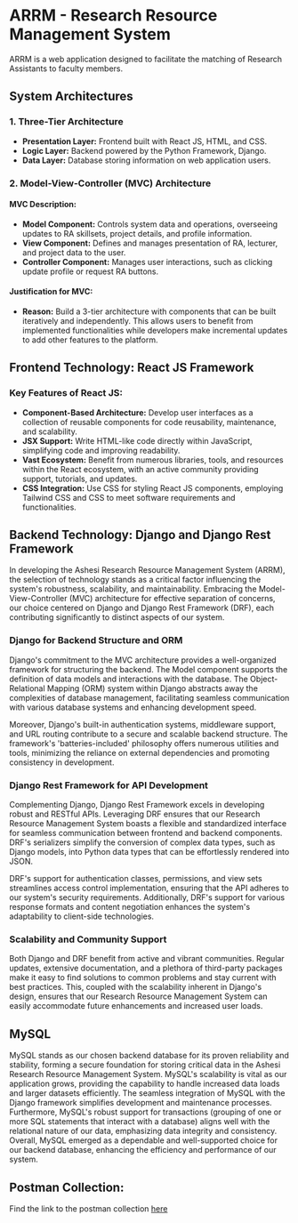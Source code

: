 # ARRM - Research Resource Management System

ARRM is a web application designed to facilitate the matching of Research Assistants to faculty members.

## System Architectures

### 1. Three-Tier Architecture

- **Presentation Layer:** Frontend built with React JS, HTML, and CSS.
- **Logic Layer:** Backend powered by the Python Framework, Django.
- **Data Layer:** Database storing information on web application users.

### 2. Model-View-Controller (MVC) Architecture

#### MVC Description:

- **Model Component:** Controls system data and operations, overseeing updates to RA skillsets, project details, and profile information.
- **View Component:** Defines and manages presentation of RA, lecturer, and project data to the user.
- **Controller Component:** Manages user interactions, such as clicking update profile or request RA buttons.

#### Justification for MVC:

- **Reason:** Build a 3-tier architecture with components that can be built iteratively and independently. This allows users to benefit from implemented functionalities while developers make incremental updates to add other features to the platform.

## Frontend Technology: React JS Framework

### Key Features of React JS:

- **Component-Based Architecture:** Develop user interfaces as a collection of reusable components for code reusability, maintenance, and scalability.
- **JSX Support:** Write HTML-like code directly within JavaScript, simplifying code and improving readability.
- **Vast Ecosystem:** Benefit from numerous libraries, tools, and resources within the React ecosystem, with an active community providing support, tutorials, and updates.
- **CSS Integration:** Use CSS for styling React JS components, employing Tailwind CSS and CSS to meet software requirements and functionalities.

## Backend Technology: Django and Django Rest Framework

In developing the Ashesi Research Resource Management System (ARRM), the selection of technology stands as a critical factor influencing the system's robustness, scalability, and maintainability. Embracing the Model-View-Controller (MVC) architecture for effective separation of concerns, our choice centered on Django and Django Rest Framework (DRF), each contributing significantly to distinct aspects of our system.

### Django for Backend Structure and ORM

Django's commitment to the MVC architecture provides a well-organized framework for structuring the backend. The Model component supports the definition of data models and interactions with the database. The Object-Relational Mapping (ORM) system within Django abstracts away the complexities of database management, facilitating seamless communication with various database systems and enhancing development speed.

Moreover, Django's built-in authentication systems, middleware support, and URL routing contribute to a secure and scalable backend structure. The framework's 'batteries-included' philosophy offers numerous utilities and tools, minimizing the reliance on external dependencies and promoting consistency in development.

### Django Rest Framework for API Development

Complementing Django, Django Rest Framework excels in developing robust and RESTful APIs. Leveraging DRF ensures that our Research Resource Management System boasts a flexible and standardized interface for seamless communication between frontend and backend components. DRF's serializers simplify the conversion of complex data types, such as Django models, into Python data types that can be effortlessly rendered into JSON.

DRF's support for authentication classes, permissions, and view sets streamlines access control implementation, ensuring that the API adheres to our system's security requirements. Additionally, DRF's support for various response formats and content negotiation enhances the system's adaptability to client-side technologies.

### Scalability and Community Support

Both Django and DRF benefit from active and vibrant communities. Regular updates, extensive documentation, and a plethora of third-party packages make it easy to find solutions to common problems and stay current with best practices. This, coupled with the scalability inherent in Django's design, ensures that our Research Resource Management System can easily accommodate future enhancements and increased user loads.

## MySQL

MySQL stands as our chosen backend database for its proven reliability and stability, forming a secure foundation for storing critical data in the Ashesi Research Resource Management System. MySQL's scalability is vital as our application grows, providing the capability to handle increased data loads and larger datasets efficiently. The seamless integration of MySQL with the Django framework simplifies development and maintenance processes. Furthermore, MySQL's robust support for transactions (grouping of one or more SQL statements that interact with a database) aligns well with the relational nature of our data, emphasizing data integrity and consistency. Overall, MySQL emerged as a dependable and well-supported choice for our backend database, enhancing the efficiency and performance of our system.

## Postman Collection:
Find the link to the postman collection [here](https://arrm-ashesi.postman.co/workspace/Team-Workspace~8f8d231b-922d-40c2-8a28-e0a1cdc9d842/collection/31703248-139b06bf-29be-47ab-bd12-7b239f21657a?action=share&creator=31703248)
